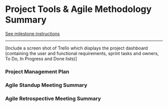 # Project Tools & Agile Methodology Summary

[See milestone instructions](https://github.com/Burry/JSON-Bourne-Temp-Name/milestone/2)

---

[Include a screen shot of Trello which displays the project dashboard (containing the user and functional requirements, sprint tasks and owners, To Do, In Progress and Done lists)]

### Project Management Plan

### Agile Standup Meeting Summary

### Agile Retrospective Meeting Summary
